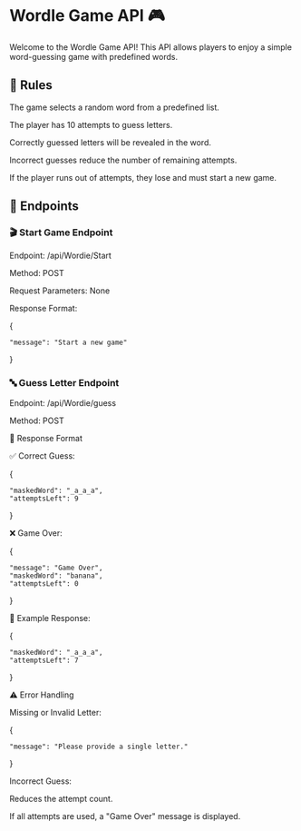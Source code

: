 <h1> Wordle Game API 🎮 </h1>

Welcome to the Wordle Game API! This API allows players to enjoy a simple word-guessing game with predefined words.

<h2>📝 Rules </h2>

The game selects a random word from a predefined list.

The player has 10 attempts to guess letters.

Correctly guessed letters will be revealed in the word.

Incorrect guesses reduce the number of remaining attempts.

If the player runs out of attempts, they lose and must start a new game.

<h2>🚀 Endpoints </h2>

<h3>🎬 Start Game Endpoint </h3>

Endpoint: /api/Wordie/Start

Method: POST

Request Parameters: None

Response Format:

{

    "message": "Start a new game"
    
}

<h3>🔤 Guess Letter Endpoint </h3>

Endpoint: /api/Wordie/guess

Method: POST

📌 Response Format

✅ Correct Guess:

{

    "maskedWord": "_a_a_a",
    "attemptsLeft": 9
    
}

❌ Game Over:

{

    "message": "Game Over",
    "maskedWord": "banana",
    "attemptsLeft": 0
    
}

🔄 Example Response:

{

    "maskedWord": "_a_a_a",
    "attemptsLeft": 7
    
}

⚠️ Error Handling

Missing or Invalid Letter:

{

    "message": "Please provide a single letter."
    
}

Incorrect Guess:

Reduces the attempt count.

If all attempts are used, a "Game Over" message is displayed.
